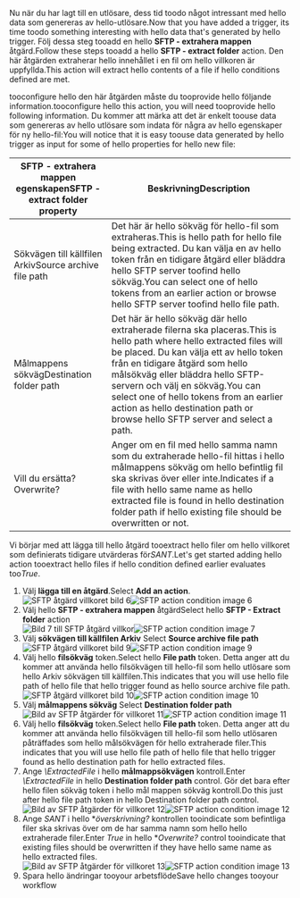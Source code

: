 <span data-ttu-id="e4cb1-101">Nu när du har lagt till en utlösare, dess tid toodo något intressant med hello data som genereras av hello-utlösare.</span><span class="sxs-lookup"><span data-stu-id="e4cb1-101">Now that you have added a trigger, its time toodo something interesting with hello data that's generated by hello trigger.</span></span> <span data-ttu-id="e4cb1-102">Följ dessa steg tooadd en hello **SFTP - extrahera mappen** åtgärd.</span><span class="sxs-lookup"><span data-stu-id="e4cb1-102">Follow these steps tooadd a hello **SFTP - extract folder** action.</span></span> <span data-ttu-id="e4cb1-103">Den här åtgärden extraherar hello innehållet i en fil om hello villkoren är uppfyllda.</span><span class="sxs-lookup"><span data-stu-id="e4cb1-103">This action will extract hello contents of a file if hello conditions defined are met.</span></span> 

<span data-ttu-id="e4cb1-104">tooconfigure hello den här åtgärden måste du tooprovide hello följande information.</span><span class="sxs-lookup"><span data-stu-id="e4cb1-104">tooconfigure hello this action, you will need tooprovide hello following information.</span></span> <span data-ttu-id="e4cb1-105">Du kommer att märka att det är enkelt toouse data som genereras av hello utlösare som indata för några av hello egenskaper för ny hello-fil:</span><span class="sxs-lookup"><span data-stu-id="e4cb1-105">You will notice that it is easy toouse data generated  by hello trigger as input for some of hello properties for hello new file:</span></span>

| <span data-ttu-id="e4cb1-106">SFTP - extrahera mappen egenskapen</span><span class="sxs-lookup"><span data-stu-id="e4cb1-106">SFTP - extract folder property</span></span> | <span data-ttu-id="e4cb1-107">Beskrivning</span><span class="sxs-lookup"><span data-stu-id="e4cb1-107">Description</span></span> |
| --- | --- |
| <span data-ttu-id="e4cb1-108">Sökvägen till källfilen Arkiv</span><span class="sxs-lookup"><span data-stu-id="e4cb1-108">Source archive file path</span></span> |<span data-ttu-id="e4cb1-109">Det här är hello sökväg för hello-fil som extraheras.</span><span class="sxs-lookup"><span data-stu-id="e4cb1-109">This is hello path for hello file being extracted.</span></span> <span data-ttu-id="e4cb1-110">Du kan välja en av hello token från en tidigare åtgärd eller bläddra hello SFTP server toofind hello sökväg.</span><span class="sxs-lookup"><span data-stu-id="e4cb1-110">You can select one of hello tokens from an earlier action or browse hello SFTP server toofind hello file path.</span></span> |
| <span data-ttu-id="e4cb1-111">Målmappens sökväg</span><span class="sxs-lookup"><span data-stu-id="e4cb1-111">Destination folder path</span></span> |<span data-ttu-id="e4cb1-112">Det här är hello sökväg där hello extraherade filerna ska placeras.</span><span class="sxs-lookup"><span data-stu-id="e4cb1-112">This is hello path where hello extracted files will be placed.</span></span> <span data-ttu-id="e4cb1-113">Du kan välja ett av hello token från en tidigare åtgärd som hello målsökväg eller bläddra hello SFTP-servern och välj en sökväg.</span><span class="sxs-lookup"><span data-stu-id="e4cb1-113">You can select one of hello tokens from an earlier action as hello destination path or browse hello SFTP server and select a path.</span></span> |
| <span data-ttu-id="e4cb1-114">Vill du ersätta?</span><span class="sxs-lookup"><span data-stu-id="e4cb1-114">Overwrite?</span></span> |<span data-ttu-id="e4cb1-115">Anger om en fil med hello samma namn som du extraherade hello-fil hittas i hello målmappens sökväg om hello befintlig fil ska skrivas över eller inte.</span><span class="sxs-lookup"><span data-stu-id="e4cb1-115">Indicates if a file with hello same name as hello extracted file is found in hello destination folder path if hello existing file should be overwritten or not.</span></span> |

<span data-ttu-id="e4cb1-116">Vi börjar med att lägga till hello åtgärd tooextract hello filer om hello villkoret som definierats tidigare utvärderas för*SANT*.</span><span class="sxs-lookup"><span data-stu-id="e4cb1-116">Let's get started adding hello action tooextract hello files if hello condition defined earlier evaluates too*True*.</span></span> 

1. <span data-ttu-id="e4cb1-117">Välj **lägga till en åtgärd**.</span><span class="sxs-lookup"><span data-stu-id="e4cb1-117">Select **Add an action**.</span></span>        
   <span data-ttu-id="e4cb1-118">![SFTP åtgärd villkoret bild 6](./media/connectors-create-api-sftp/condition-6.png)</span><span class="sxs-lookup"><span data-stu-id="e4cb1-118">![SFTP action condition image 6](./media/connectors-create-api-sftp/condition-6.png)</span></span>   
2. <span data-ttu-id="e4cb1-119">Välj hello **SFTP - extrahera mappen** åtgärd</span><span class="sxs-lookup"><span data-stu-id="e4cb1-119">Select hello **SFTP - Extract folder** action</span></span>      
   <span data-ttu-id="e4cb1-120">![Bild 7 till SFTP åtgärd villkor](./media/connectors-create-api-sftp/condition-7.png)</span><span class="sxs-lookup"><span data-stu-id="e4cb1-120">![SFTP action condition image 7](./media/connectors-create-api-sftp/condition-7.png)</span></span>   
3. <span data-ttu-id="e4cb1-121">Välj **sökvägen till källfilen Arkiv**            </span><span class="sxs-lookup"><span data-stu-id="e4cb1-121">Select **Source archive file path**            </span></span>  
   <span data-ttu-id="e4cb1-122">![SFTP åtgärd villkoret bild 9](./media/connectors-create-api-sftp/condition-9.png)</span><span class="sxs-lookup"><span data-stu-id="e4cb1-122">![SFTP action condition image 9](./media/connectors-create-api-sftp/condition-9.png)</span></span>   
4. <span data-ttu-id="e4cb1-123">Välj hello **filsökväg** token.</span><span class="sxs-lookup"><span data-stu-id="e4cb1-123">Select hello **File path** token.</span></span> <span data-ttu-id="e4cb1-124">Detta anger att du kommer att använda hello filsökvägen till hello-fil som hello utlösare som hello Arkiv sökvägen till källfilen.</span><span class="sxs-lookup"><span data-stu-id="e4cb1-124">This indicates that you will use hello file path of hello file that hello trigger found as hello source archive file path.</span></span>           
   <span data-ttu-id="e4cb1-125">![SFTP åtgärd villkoret bild 10](./media/connectors-create-api-sftp/condition-10.png)</span><span class="sxs-lookup"><span data-stu-id="e4cb1-125">![SFTP action condition image 10](./media/connectors-create-api-sftp/condition-10.png)</span></span>   
5. <span data-ttu-id="e4cb1-126">Välj **målmappens sökväg**         </span><span class="sxs-lookup"><span data-stu-id="e4cb1-126">Select **Destination folder path**         </span></span>  
   <span data-ttu-id="e4cb1-127">![Bild av SFTP åtgärder för villkoret 11](./media/connectors-create-api-sftp/condition-11.png)</span><span class="sxs-lookup"><span data-stu-id="e4cb1-127">![SFTP action condition image 11](./media/connectors-create-api-sftp/condition-11.png)</span></span>   
6. <span data-ttu-id="e4cb1-128">Välj hello **filsökväg** token.</span><span class="sxs-lookup"><span data-stu-id="e4cb1-128">Select hello **File path** token.</span></span> <span data-ttu-id="e4cb1-129">Detta anger att du kommer att använda hello filsökvägen till hello-fil som hello utlösaren påträffades som hello målsökvägen för hello extraherade filer.</span><span class="sxs-lookup"><span data-stu-id="e4cb1-129">This indicates that you will use hello file path of hello file that hello trigger found as hello destination path for hello extracted files.</span></span>   
7. <span data-ttu-id="e4cb1-130">Ange *\ExtractedFile* i hello **målmappsökvägen** kontroll.</span><span class="sxs-lookup"><span data-stu-id="e4cb1-130">Enter *\ExtractedFile* in hello **Destination folder path** control.</span></span> <span data-ttu-id="e4cb1-131">Gör det bara efter hello filen sökväg token i hello mål mappen sökväg kontroll.</span><span class="sxs-lookup"><span data-stu-id="e4cb1-131">Do this just after hello file path token in hello Destination folder path control.</span></span>         
   <span data-ttu-id="e4cb1-132">![Bild av SFTP åtgärder för villkoret 12](./media/connectors-create-api-sftp/condition-12.png)</span><span class="sxs-lookup"><span data-stu-id="e4cb1-132">![SFTP action condition image 12](./media/connectors-create-api-sftp/condition-12.png)</span></span>   
8. <span data-ttu-id="e4cb1-133">Ange *SANT* i hello **överskrivning?* kontrollen tooindicate som befintliga filer ska skrivas över om de har samma namn som hello hello extraherade filer.</span><span class="sxs-lookup"><span data-stu-id="e4cb1-133">Enter *True* in hello **Overwrite?* control tooindicate that existing files should be overwritten if they have hello same name as hello extracted files.</span></span>      
   <span data-ttu-id="e4cb1-134">![Bild av SFTP åtgärder för villkoret 13](./media/connectors-create-api-sftp/condition-13.png)</span><span class="sxs-lookup"><span data-stu-id="e4cb1-134">![SFTP action condition image 13](./media/connectors-create-api-sftp/condition-13.png)</span></span>   
9. <span data-ttu-id="e4cb1-135">Spara hello ändringar tooyour arbetsflöde</span><span class="sxs-lookup"><span data-stu-id="e4cb1-135">Save hello changes tooyour workflow</span></span>  

